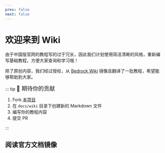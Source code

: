 ```yaml
---
prev: false
next: false
---
```


# 欢迎来到 Wiki

由于中国版官网的教程写的过于冗长，因此我们计划使用简洁清晰的风格，重新编写基础教程，方便大家查询和学习哦！

除了原创内容，我们经过授权，从 [Bedrock Wiki](https://wiki.bedrock.dev) 镜像且翻译了一批教程，希望能够帮助到大家。

<MyFeatures :items="[
  {
    title: 'Mod脚本开发', 
    desc: '🚀 快速入门我的世界 Mod 开发', 
    link: '/wiki/1-Mod脚本开发/1-快速入门Mod开发' 
  },
  {
    title: '方块',
    desc: '🧱 方块的定义、行为和特性',
    link: '/wiki/2-方块/1-基础/blocks-intro'
  },
  {
    title: '实体',
    desc: '🐾 实体的定义、行为和特性',
    link: '/wiki/3-实体/1-基础/entity-intro-bp'
  },
  {
    title: 'Json UI',
    desc: '📱 Json UI 的基础知识和最佳实践',
    link: '/wiki/4-Json-UI/1-基础/json-ui-intro'
  }
]" />

::: tip <span style="font-size: 18px;">🥰 期待你的贡献</span>

1. Fork [本项目](https://github.com/EaseCation/netease-modsdk-wiki)
2. 在 `docs/wiki` 目录下创建新的 Markdown 文件
3. 编写你的教程内容
4. 提交 PR

:::

## 阅读官方文档镜像

<MyFeatures :items="[
  {
    title: 'API文档', 
    desc: '查看官方API文档', 
    link: '/mcdocs/0-欢迎' 
  },
  {
    title: '开发指南', 
    desc: '查看官方开发指南', 
    link: '/mcguide/0-欢迎' 
  },
  {
    title: '教学课程', 
    desc: '查看官方教学课程', 
    link: '/mconline/0-欢迎'
  }
]" />